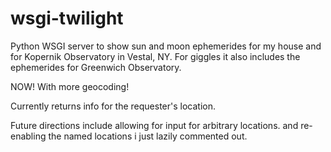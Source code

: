 wsgi-twilight
=============

Python WSGI server to show sun and moon ephemerides for my house and for Kopernik Observatory in Vestal, NY. For giggles it also includes the ephemerides for Greenwich Observatory.

NOW! With more geocoding!

Currently returns info for the requester's location.

Future directions include allowing for input for arbitrary locations. and re-enabling the named locations i just lazily commented out.
